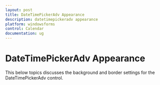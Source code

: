 ```yaml
---
layout: post
title: DateTimePickerAdv Appearance
description: datetimepickeradv appearance
platform: windowsforms
control: Calendar
documentation: ug
---
```

# DateTimePickerAdv Appearance

This below topics discusses the background and border settings for the DateTimePickerAdv control.
